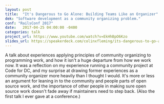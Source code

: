 ```yaml
---
layout: post
title:  "It's Dangerous to Go Alone: Building Teams Like an Organizer"
dek: "Software development as a community organizing problem."
conf: "RailsConf 2017"
date:   2017-04-25 04:00:00 -0400
categories: talk
project_url: https://www.youtube.com/watch?v=EkHhBpO6Kzo
slides_url: https://speakerdeck.com/colinxfleming/its-dangerous-to-go-alone-building-teams-like-an-organizer
---
```


A talk about experiences applying principles of community organizing to programming work, and how it isn't a huge departure from how we work now. It was a reflection on my experience running a community project at Code for DC, and my surprise at drawing former experiences as a community organizer more heavily than I thought I would. It's more or less an argument for leaning in to the community and people parts of open source work, and the importance of other people in making sure open source work doesn't fade away if maintainers need to step back. (Also the first talk I ever gave at a conference.)
